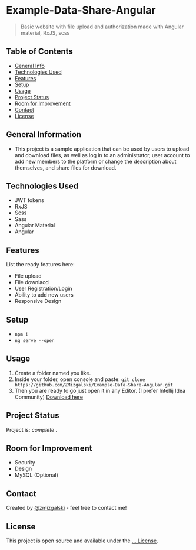 # Example-Data-Share-Angular
> Basic website with file upload and authorization made with Angular material, RxJS, scss

## Table of Contents
* [General Info](#general-information)
* [Technologies Used](#technologies-used)
* [Features](#features)
* [Setup](#setup)
* [Usage](#usage)
* [Project Status](#project-status)
* [Room for Improvement](#room-for-improvement)
* [Contact](#contact)
* [License](#license)

## General Information
- This project is a sample application that can be used by users to upload and download files, as well as log in to an administrator, user account to add new members to the platform or change the description about themselves, and share files for download.

## Technologies Used
- JWT tokens
- RxJS
- Scss
- Sass
- Angular Material
- Angular

## Features
List the ready features here:
- File upload
- File downlaod
- User Registration/Login
- Ability to add new users
- Responsive Design

## Setup
- `npm i`
- `ng serve --open`

## Usage
1. Create a folder named you like.
2. Inside your folder, open console and paste: `git clone https://github.com/ZMizgalski/Example-Data-Share-Angular.git`
3. Then you are ready to go just open it in any Editor. (I prefer Intellij Idea Community) [Download here](https://www.jetbrains.com/idea/download/#section=windows)

## Project Status
Project is:  _complete_ .

## Room for Improvement
- Security
- Design
- MySQL (Optional)

## Contact
Created by [@zmizgalski](https://zmizgalski.github.io/) - feel free to contact me!

## License
This project is open source and available under the [... License](https://github.com/ZMizgalski/Example-Data-Share-Angular/blob/main/LICENSE).
